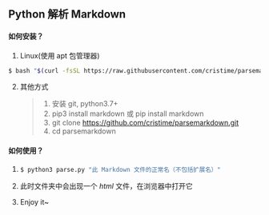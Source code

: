 ## Python 解析 Markdown

#### 如何安装？

1.  Linux(使用 apt 包管理器)

   ```bash
   $ bash "$(curl -fsSL https://raw.githubusercontent.com/cristime/parsemarkdown/main/setup.sh)"
   ```

2. 其他方式

   > 1. 安装 git, python3.7+
   > 2. pip3 install markdown 或 pip install markdown
   > 3. git clone https://github.com/cristime/parsemarkdown.git
   > 4. cd parsemarkdown

#### 如何使用？

1. 
	```bash
	$ python3 parse.py "此 Markdown 文件的正常名（不包括扩展名）"
	```

2. 此时文件夹中会出现一个 *html* 文件，在浏览器中打开它
3. Enjoy it~

